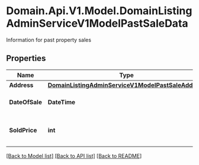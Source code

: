 # Domain.Api.V1.Model.DomainListingAdminServiceV1ModelPastSaleData
Information for past property sales
## Properties

Name | Type | Description | Notes
------------ | ------------- | ------------- | -------------
**Address** | [**DomainListingAdminServiceV1ModelPastSaleAddress**](DomainListingAdminServiceV1ModelPastSaleAddress.md) |  | [optional] 
**DateOfSale** | **DateTime** | Registered date of the sale | [optional] 
**SoldPrice** | **int** | Price property has been sold | [optional] 

[[Back to Model list]](../README.md#documentation-for-models) [[Back to API list]](../README.md#documentation-for-api-endpoints) [[Back to README]](../README.md)

